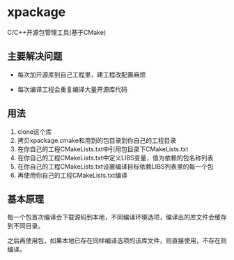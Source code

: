 # xpackage
C/C++开源包管理工具(基于CMake)

## 主要解决问题

- 每次加开源库到自己工程里，建工程改配置麻烦

- 每次编译工程会重复编译大量开源库代码

## 用法

1. clone这个库
2. 拷贝xpackage.cmake和用到的包目录到你自己的工程目录
3. 在你自己的工程CMakeLists.txt中引用包目录下CMakeLists.txt
4. 在你自己的工程CMakeLists.txt中定义LIBS变量，值为依赖的包名称列表
5. 在你自己的工程CMakeLists.txt设置编译目标依赖LIBS列表里的每一个包
6. 再使用你自己的工程CMakeLists.txt编译

## 基本原理

每一个包首次编译会下载源码到本地，不同编译环境选项，编译出的库文件会缓存到不同目录。

之后再使用包，如果本地已存在同样编译选项的该库文件，则直接使用，不存在则编译。






